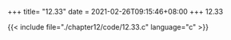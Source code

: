 +++
title= "12.33"
date = 2021-02-26T09:15:46+08:00
+++
12.33

{{< include file="./chapter12/code/12.33.c" language="c" >}}





